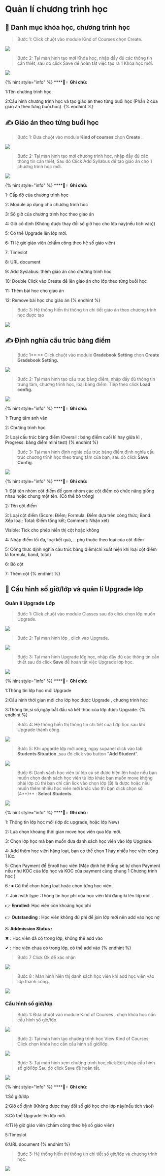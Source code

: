 # Quản lí chương trình học

## 👋 Danh mục khóa học, chương trình học

> Bước 1: Click chuột vào module Kind of Courses chọn Create.

![](../.gitbook/assets/qlcth1.png)

> Bước 2: Tại màn hình tạo mới Khóa học, nhập đầy đủ các thông tin cần thiết, sau đó click Save để hoàn tất việc tạo ra 1 Khóa học mới.

![](../.gitbook/assets/qlcht2.png)

{% hint style="info" %}
\*\*\*\*🙆♀ **Ghi chú:**

1:Tên chương trình học. 

2:Cấu hình chương trình học và tạo giáo án theo từng buổi học \(Phần 2 của giáo án theo từng buổi hoc\).
{% endhint %}

## ✍ Giáo án theo từng buổi học

> Bước 1: Đưa chuột vào module **Kind of courses** chọn **Create** .

![](../.gitbook/assets/giaoan1.png)

> Bước 2: Tại màn hình tạo mới chương trình học, nhập đầy đủ các thông tin cần thiết, Sau đó Click Add Syllabus để tạo giáo án cho 1 chương trình học mới.

![](../.gitbook/assets/giaoan2.png)

{% hint style="info" %}
\*\*\*\*🙆♀ **Ghi chú:**

1: Cấp độ của chương trình học

2: Module áp dụng cho chương trình hoc

3: Số giờ của chương trình học theo giáo án

4: Giờ cố định \(Không được thay đổi số giờ học cho lớp này\(nếu tích vào\)\)

5: Có thể Upgrade lên lớp mới.

6: Tỉ lệ giờ giáo viên \(chấm công theo hệ số giáo viên\)

7: Timeslot

8: URL document

9: Add Syslabus: thêm giáo án cho chương trình hoc

10: Double Click vào Create để lên giáo án cho lớp theo từng buổi học

11: Thêm bài học cho giáo án

12: Remove bài học cho giáo án
{% endhint %}

> Bước 3: Hệ thống hiển thị thông tin chi tiết giáo án theo chương trình học được tạo

![](../.gitbook/assets/giaoan3.png)

## ✍ Định nghĩa cấu trúc bảng điểm

> Bước 1**:** Click chuột vào module **Gradebook Setting** chọn **Create Gradebook Setting.**

![](../.gitbook/assets/ctbangdiem.png)

> Bước 2: Tại màn hình tạo cấu trúc bảng điểm, nhập đầy đủ thông tin trung tâm, chương trình học, loại bảng điểm. Tiếp theo click **Load config.**

![](../.gitbook/assets/bangdiem3.jpg)

{% hint style="info" %}
\*\*\*\*🙆♀ **Ghi chú:**

1: Trung tâm anh văn

2: Chương trình học

3: Loại cấu trúc bảng điểm \(Overall : bảng điểm cuối kì hay giữa kì , Progress: bảng điểm mini test\)
{% endhint %}

> Bước 3: Tại màn hình định nghĩa cấu trúc bảng điểm,định nghĩa cấu trúc chương trình học theo trung tâm của bạn, sau đó click **Save Config**.

![](../.gitbook/assets/bangdiem4.jpg)

{% hint style="info" %}
\*\*\*\*🙆♀ **Ghi chú:**

1: Đặt tên nhóm cột điểm để gom nhóm các cột điểm có chức năng giống nhau hoặc chung một tên. \(Có thể bỏ trống\)

2: Tên cột điểm

3: Loại cột điểm \(Score: Điểm; Formula: Điểm dựa trên công thức; Band: Xếp loại; Total: Điểm tổng kết; Comment: Nhận xét\)

Visible: Tick cho phép hiển thị cột hoặc không

4: Nhập điểm tối đa, loại kết quả,... phụ thuộc theo loại của cột điểm

5: Công thức định nghĩa cấu trúc bảng điểm\(chỉ xuất hiện khi loại cột điểm là formula, band, total\)

6: Bỏ cột

7: Thêm cột
{% endhint %}

## 🦴 Cấu hình số giờ/lớp và quản lí Upgrade lớp

### Quản lí Upgrade Lớp

> Bước 1: Click chuột vào module Classes sau đó click chọn lớp muốn Upgrade.

![](../.gitbook/assets/upgrade1.png)

> Bước 2: Tại màn hình lớp , click vào Upgrade.

![](../.gitbook/assets/upgrade2.png)

> Bước 3: Tại màn hình Upgrade lớp học, nhập đầy đủ các thông tin cần thiết sau đó click **Save** để hoàn  tất việc Upgrade lớp học.

![](../.gitbook/assets/upgrade1.jpg)

{% hint style="info" %}
\*\*\*\*🙆♀ **Ghi chú:**

1:Thông tin lớp học mới Upgrade

2:Cấu hình thời gian mới cho lớp học được Upgrade , chương trình học

3:Thông tin,sỉ số,ngày bắt đầu và kết thúc của lớp được Upgrade.
{% endhint %}

> Bước 4: Hệ thống hiển thị thông tin chi tiết của Lớp học sau khi Upgrade thành công.

![](../.gitbook/assets/upgrade5.png)

> Bước 5: Khi upgarde lớp mới xong, ngay supanel click vào tab **Students Situation** ,sau đó click vào button "**Add Student**".

![](../.gitbook/assets/upgrade2.jpg)

> Bước 6: Danh sách học viên từ lớp củ sẽ được hiện lên hoặc nếu bạn muốn chọn danh sách học viên từ lớp khác bạn muốn move không phải lớp củ thì bạn chỉ cần lick vào chọn lớp \(**3**\) là được hoặc nếu muốn thêm nhiều học viên mới khác vào thì bạn click chọn số \(4**\)** : **Select Students**.

![](../.gitbook/assets/main%20%282%29.jpg)

{% hint style="info" %}
\*\*\*\*🙆♀ **Ghi chú** : 

1: Thông tin lớp học mới \(lớp đc upgrade, hoặc lớp New\)

2:  Lựa chọn khoảng thời gian move học viên qua lớp mới.

3: Chọn lớp học mà bạn muốn đưa danh sách học viên vào lớp Upgrade.

4: Add thêm học viên hàng loạt, bạn có thể chọn 1 hay nhiều học viên cùng 1 lúc.

5: Chọn Payment để Enroll học viên \(Mặc định hệ thống sẽ tự chọn Payment nếu như KOC của lớp học và KOC của payment cùng chung 1 Chương trình học \)

6 : ⏹ Có thể chọn hàng loạt hoặc chọn từng học viên.

7:  Join with type :Thông tin học phí của học viên khi đăng kí lên lớp mới .

👉 **Enrolled**: Học viên còn khoảng học phí 

👉 **Outstanding** : Học viên không đủ phí để join lớp mới nên add vào học nợ

8: **Addmission Status :** 

 ✖ : Học viên đã có trong lớp, không thể add vào

✔ : Học viên chưa có trong lớp, có thể add vào
{% endhint %}

> Bước 7 Click Ok để xác nhận

![](../.gitbook/assets/upgrade6.jpg)

> Bước 8 : Màn hình hiên thị danh sách học viên khi add học viên vào lớp thành công.

![](../.gitbook/assets/upgrade5.jpg)

### Cấu hình số giờ/lớp

> Bước 1: Đưa chuột vào module Kind of Courses , chọn khóa học cần cấu hình số giờ/lớp.

![](../.gitbook/assets/cauhinhsogiolop1.png)

> Bước 2: Tại màn hình tạo chương trình học View Kind of Courses, Click chọn khóa học cần cấu hình số giờ/lớp.

![](../.gitbook/assets/cauhinsogiolop2.png)

> Bước 3: Tại màn hình xem chương trình học,click Edit,nhập cấu hình số giờ/lớp.Sau đó click Save để hoàn tất.

![](../.gitbook/assets/cauhinsogiolop2%20%281%29.png)

{% hint style="info" %}
\*\*\*\*🙆♀ **Ghi chú**:

1:Số giờ/lớp

2:Giờ cố định \(Không được thay đổi số giờ học cho lớp này\(nếu tích vào\)\)

3:Có thể Upgrade lên lớp mới.

4:Tỉ lệ giờ giáo viên \(chấm công theo hệ số giáo viên\)

5:Timeslot

6:URL document
{% endhint %}

> Bước 3: Hệ thống hiển thị thông tin chi tiết số giờ/lớp và chương trình học.

![](../.gitbook/assets/cauhinhsogiolop3.png)

